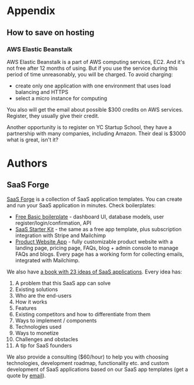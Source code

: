# Appendix
## How to save on hosting
### AWS Elastic Beanstalk

AWS Elastic Beanstalk is a part of AWS computing services, EC2. And it's not free after 12 months of using. But if you use the service during this period of time unreasonably, you will be charged. To avoid charging:

- create only one application with one environment that uses load balancing and HTTPS
- select a micro instance for computing

You also will get the email about possible $300 credits on AWS services. Register, they usually give their credit.

Another opportunity is to register on YC Startup School, they have a partnership with many companies, including Amazon. Their deal is $3000 what is great, isn't it?

# Authors
## SaaS Forge

[SaaS Forge](https://www.saasforge.dev) is a collection of SaaS application templates. You can create and run your SaaS application in minutes. Check boilerplates:
- [Free Basic boilerplate](https://www.saasforge.dev/templates/free-basic-saas-template) - dashboard UI, database models, user register/login/confirmation, API
- [SaaS Starter Kit](https://www.saasforge.dev/templates/starter-saas-kit) - the same as a free app template, plus subscription integration with Stripe and Mailchimp
- [Product Website App](https://www.saasforge.dev/templates/product-website-template) - fully customizable product website with a landing page, pricing page, FAQs, blog + admin console to manage FAQs and blogs. Every page has a working form for collecting emails, integrated with Mailchimp.

We also have [a book with 23 ideas of SaaS applications](https://www.saasforge.dev/books/23-ideas-for-your-next-saas). Every idea has:

1. A problem that this SaaS app can solve
2. Existing solutions
3. Who are the end-users
4. How it works
5. Features
6. Existing competitors and how to differentiate from them
7. Ways to implement / components
8. Technologies used
9. Ways to monetize
10. Challenges and obstacles
11. A tip for SaaS founders

We also provide a consulting ($60/hour) to help you with choosing technologies, development roadmap, functionality etc. and custom development of SaaS applications based on our SaaS app templates (get a quote by [email](mailto:info@saasforge.dev)).
